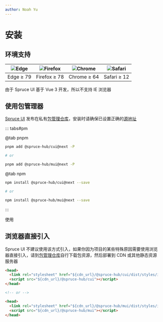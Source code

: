 ```yaml
---
author: Noah Yu
---
```


# 安装

## 环境支持

| ![Edge](https://cdn.jsdelivr.net/npm/@browser-logos/edge@2.0.5/edge_32x32.png) | ![Firefox](https://cdn.jsdelivr.net/npm/@browser-logos/firefox@3.0.9/firefox_32x32.png) | ![Chrome](https://cdn.jsdelivr.net/npm/@browser-logos/chrome@2.0.0/chrome_32x32.png) | ![Safari](https://cdn.jsdelivr.net/npm/@browser-logos/safari@2.1.0/safari_32x32.png) |
| ------------------------------------------------------------------------------ | --------------------------------------------------------------------------------------- | ------------------------------------------------------------------------------------ | ------------------------------------------------------------------------------------ |
| Edge ≥ 79                                                                      | Firefox ≥ 78                                                                            | Chrome ≥ 64                                                                          | Safari ≥ 12                                                                          |

由于 Spruce UI 基于 Vue 3 开发，所以不支持 IE 浏览器

## 使用包管理器

[Spruce UI](https://github.com/spruce-hub/spruce-ui.git) 发布在私有[包管理仓库](https://npm.sprucefe.com/)，安装时请确保已设置正确的[源地址](https://npm.sprucefe.com/)

::: tabs#pm

@tab pnpm

```bash
pnpm add @spruce-hub/cui@next -P

# or

pnpm add @spruce-hub/mui@next -P
```

@tab npm

```bash
npm install @spruce-hub/cui@next --save

# or

npm install @spruce-hub/mui@next --save
```

:::

使用

## 浏览器直接引入

Spruce UI 不建议使用该方式引入，如果你因为项目的某些特殊原因需要使用浏览器直接引入，请到[包管理仓库](https://npm.sprucefe.com/)自行下载包资源，然后部署到 CDN 或其他静态资源服务器

```html
<head>
  <link rel="stylesheet" href="${cdn_url}/@spruce-hub/cui/dist/styles/index.css" />
  <script src="${cdn_url}/@spruce-hub/cui"></script>
</head>

<!-- or -->

<head>
  <link rel="stylesheet" href="${cdn_url}/@spruce-hub/mui/dist/styles/index.css" />
  <script src="${cdn_url}/@spruce-hub/mui"></script>
</head>
```

